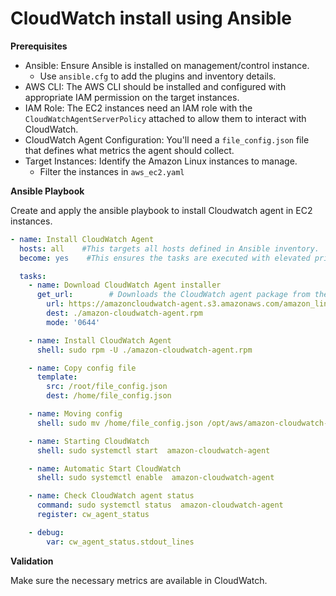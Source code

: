 # CloudWatch install using Ansible

**Prerequisites**
* Ansible: Ensure Ansible is installed on management/control instance.
  * Use `ansible.cfg` to add the plugins and inventory details.
* AWS CLI: The AWS CLI should be installed and configured with appropriate IAM permission on the target instances. 
* IAM Role: The EC2 instances need an IAM role with the `CloudWatchAgentServerPolicy` attached to allow them to interact with CloudWatch. 
* CloudWatch Agent Configuration: You'll need a `file_config.json` file that defines what metrics the agent should collect. 
* Target Instances: Identify the Amazon Linux instances to manage.
  * Filter the instances in `aws_ec2.yaml`

**Ansible Playbook**

Create and apply the ansible playbook to install Cloudwatch agent in EC2 instances.

```yaml
- name: Install CloudWatch Agent
  hosts: all    #This targets all hosts defined in Ansible inventory.
  become: yes    #This ensures the tasks are executed with elevated privileges.

  tasks:
    - name: Download CloudWatch Agent installer
      get_url:        # Downloads the CloudWatch agent package from the specified URL.
        url: https://amazoncloudwatch-agent.s3.amazonaws.com/amazon_linux/amd64/latest/amazon-cloudwatch-agent.rpm
        dest: ./amazon-cloudwatch-agent.rpm
        mode: '0644'

    - name: Install CloudWatch Agent
      shell: sudo rpm -U ./amazon-cloudwatch-agent.rpm 

    - name: Copy config file
      template:
        src: /root/file_config.json
        dest: /home/file_config.json

    - name: Moving config
      shell: sudo mv /home/file_config.json /opt/aws/amazon-cloudwatch-agent/etc/amazon-cloudwatch-agent.d/file_config.json

    - name: Starting CloudWatch
      shell: sudo systemctl start  amazon-cloudwatch-agent

    - name: Automatic Start CloudWatch
      shell: sudo systemctl enable  amazon-cloudwatch-agent      

    - name: Check CloudWatch agent status
      command: sudo systemctl status  amazon-cloudwatch-agent
      register: cw_agent_status

    - debug:
        var: cw_agent_status.stdout_lines
```

**Validation**

Make sure the necessary metrics are available in CloudWatch.
